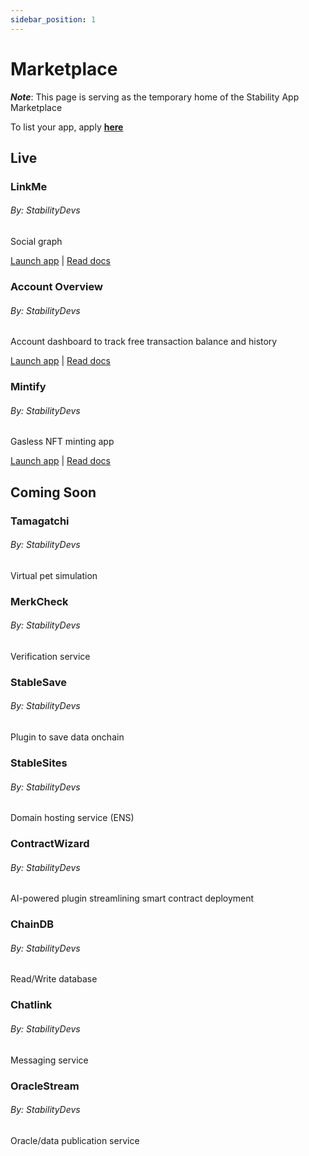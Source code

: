 ```yaml
---
sidebar_position: 1
---
```


# Marketplace

_**Note**_: This page is serving as the temporary home of the Stability App Marketplace

To list your app, apply **[here](https://forms.gle/oQbHUj6SJ1qxfFAZ7)**

## Live
<div class="container text-center">
    <div class="row row-cols-1 row-cols-md-3a g-4">
        <div class="col">
            <div class="card card-body h-100 d-flex flex-column">
                <div class="card-body">
                    <h3>LinkMe</h3>
                    <h6>By: StabilityDevs</h6>
                    <p class="card-text">Social graph</p>
                    <a href="https://stblchain.app/" class="card-link">Launch app</a>
                    <a class="card-text"> | </a>
                    <a href="https://medium.com/stabilitynetwork/building-linkme-on-stability-f92917a67851" class="card-link">Read docs</a>
                </div>
            </div>
        </div>
        <div class="col">
            <div class="card card-body h-100 d-flex flex-column">
                <div class="card-body">
                    <h3>Account Overview</h3>
                    <h6>By: StabilityDevs</h6>
                    <p class="card-text">Account dashboard to track free transaction balance and history</p>
                    <a href="https://account.stabilityprotocol.com" class="card-link">Launch app</a>
                    <a class="card-text"> | </a>
                    <a href="./portal" class="card-link">Read docs</a>
                </div>
            </div>
        </div>
        <div class="col">
            <div class="card card-body h-100 d-flex flex-column">
                <div class="card-body">
                    <h3>Mintify</h3>
                    <h6>By: StabilityDevs</h6>
                    <p class="card-text">Gasless NFT minting app</p>
                    <a href="https://mintify.stabilityprotocol.com" class="card-link">Launch app</a>
                    <a class="card-text"> | </a>
                    <a href="https://medium.com/stabilitynetwork/mintify-product-demo-for-the-easiest-onboarding-experience-in-blockchain-5754340741a9" class="card-link">Read docs</a>
                </div>
            </div>
        </div>
    </div>
</div>


## Coming Soon
<div class="container text-center">
    <div class="row row-cols-1 row-cols-md-3a g-4">
        <div class="col">
            <div class="card card-body h-100 d-flex flex-column">
                <div class="card-body">
                    <h3>Tamagatchi</h3>
                    <h6>By: StabilityDevs</h6>
                    <p class="card-text">Virtual pet simulation</p>
                </div>
            </div>
        </div>
        <div class="col">
            <div class="card card-body h-100 d-flex flex-column">
                <div class="card-body">
                    <h3>MerkCheck</h3>
                    <h6>By: StabilityDevs</h6>
                    <p class="card-text">Verification service</p>
                </div>
            </div>
        </div>
        <div class="col">
            <div class="card card-body h-100 d-flex flex-column">
                <div class="card-body">
                    <h3>StableSave</h3>
                    <h6>By: StabilityDevs</h6>
                    <p class="card-text">Plugin to save data onchain</p>
                </div>
            </div>
        </div>
    </div>
</div>
<div class="container text-center">
    <div class="row row-cols-1 row-cols-md-3a g-4">
        <div class="col">
            <div class="card card-body h-100 d-flex flex-column">
                <div class="card-body">
                    <h3>StableSites</h3>
                    <h6>By: StabilityDevs</h6>
                    <p class="card-text">Domain hosting service (ENS)</p>
                </div>
            </div>
        </div>
        <div class="col">
            <div class="card card-body h-100 d-flex flex-column">
                <div class="card-body">
                    <h3>ContractWizard</h3>
                    <h6>By: StabilityDevs</h6>
                    <p class="card-text">AI-powered plugin streamlining smart contract deployment </p>
                </div>
            </div>
        </div>
        <div class="col">
            <div class="card card-body h-100 d-flex flex-column">
                <div class="card-body">
                    <h3>ChainDB</h3>
                    <h6>By: StabilityDevs</h6>
                    <p class="card-text">Read/Write database</p>
                </div>
            </div>
        </div>
    </div>
</div>
<div class="container text-center">
    <div class="row">
        <div class="col">
            <div class="card card-body h-100 d-flex flex-column">
                <div class="card-body">
                    <h3>Chatlink</h3>
                    <h6>By: StabilityDevs</h6>
                    <p class="card-text">Messaging service</p>
                </div>
            </div>
        </div>
        <div class="col">
            <div class="card card-body h-100 d-flex flex-column">
                <div class="card-body">
                    <h3>OracleStream</h3>
                    <h6>By: StabilityDevs</h6>
                    <p class="card-text">Oracle/data publication service</p>
                </div>
            </div>
        </div>
    </div>
</div>



